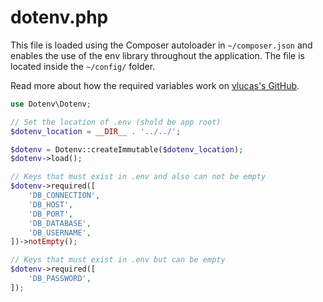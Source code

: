 # dotenv.php

This file is loaded using the Composer autoloader in `~/composer.json` and enables the use of the env library throughout the application. The file is located inside the `~/config/` folder.

Read more about how the required variables work on [vlucas's GitHub](https://github.com/vlucas/phpdotenv).

```php title="~/config/dotenv.php"
use Dotenv\Dotenv;

// Set the location of .env (shold be app root)
$dotenv_location = __DIR__ . '../../';

$dotenv = Dotenv::createImmutable($dotenv_location);
$dotenv->load();

// Keys that must exist in .env and also can not be empty
$dotenv->required([
	'DB_CONNECTION',
	'DB_HOST',
	'DB_PORT',
	'DB_DATABASE',
	'DB_USERNAME',
])->notEmpty();

// Keys that must exist in .env but can be empty
$dotenv->required([
	'DB_PASSWORD',
]);
```